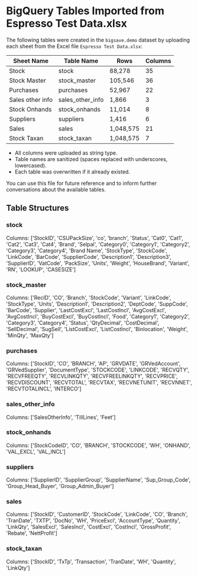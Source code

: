 # BigQuery Tables Imported from Espresso Test Data.xlsx

The following tables were created in the `bigsave.demo` dataset by uploading each sheet from the Excel file `Espresso Test Data.xlsx`:

| Sheet Name           | Table Name                  | Rows     | Columns |
|----------------------|----------------------------|----------|---------|
| Stock                | stock                      | 88,278   | 35      |
| Stock Master         | stock_master               | 105,546  | 36      |
| Purchases            | purchases                  | 52,967   | 22      |
| Sales other info     | sales_other_info           | 1,866    | 3       |
| Stock Onhands        | stock_onhands              | 11,014   | 8       |
| Suppliers            | suppliers                  | 1,416    | 6       |
| Sales                | sales                      | 1,048,575| 21      |
| Stock Taxan          | stock_taxan                | 1,048,575| 7       |

- All columns were uploaded as string type.
- Table names are sanitized (spaces replaced with underscores, lowercased).
- Each table was overwritten if it already existed.

You can use this file for future reference and to inform further conversations about the available tables.

## Table Structures

### stock
Columns: ['StockID', 'CSUPackSize', 'co', 'branch', 'Status', 'Cat0', 'Cat1', 'Cat2', 'Cat3', 'Cat4', 'Brand', 'Selpal', 'Category0', 'Category1', 'Category2', 'Category3', 'Category4', 'Brand Name', 'StockType', 'StockCode', 'LinkCode', 'BarCode', 'SupplierCode', 'Description1', 'Description3', 'SupplierID', 'VatCode', 'PackSize', 'Units', 'Weight', 'HouseBrand', 'Variant', 'RN', 'LOOKUP', 'CASESIZE']

### stock_master
Columns: ['RecID', 'CO', 'Branch', 'StockCode', 'Variant', 'LinkCode', 'StockType', 'Units', 'Description1', 'Description2', 'DeptCode', 'SuppCode', 'BarCode', 'Supplier', 'LastCostExcl', 'LastCostIncl', 'AvgCostExcl', 'AvgCostIncl', 'BuyCostExcl', 'BuyCostIncl', 'Food', 'Category1', 'Category2', 'Category3', 'Category4', 'Status', 'QtyDecimal', 'CostDecimal', 'SellDecimal', 'SugSell', 'ListCostExcl', 'ListCostIncl', 'Binlocation', 'Weight', 'MinQty', 'MaxQty']

### purchases
Columns: ['StockID', 'CO', 'BRANCH', 'AP', 'GRVDATE', 'GRVedAccount', 'GRVedSupplier', 'DocumentType', 'STOCKCODE', 'LINKCODE', 'RECVQTY', 'RECVFREEQTY', 'RECVLINKQTY', 'RECVFREELINKQTY', 'RECVPRICE', 'RECVDISCOUNT', 'RECVTOTAL', 'RECVTAX', 'RECVNETUNIT', 'RECVNNET', 'RECVTOTALINCL', 'INTERCO']

### sales_other_info
Columns: ['SalesOtherInfo', 'TillLines', 'Feet']

### stock_onhands
Columns: ['StockCodeID', 'CO', 'BRANCH', 'STOCKCODE', 'WH', 'ONHAND', 'VAL_EXCL', 'VAL_INCL']

### suppliers
Columns: ['SupplierID', 'SupplierGroup', 'SupplierName', 'Sup_Group_Code', 'Group_Head_Buyer', 'Group_Admin_Buyer']

### sales
Columns: ['StockID', 'CustomerID', 'StockCode', 'LinkCode', 'CO', 'Branch', 'TranDate', 'TXTP', 'DocNo', 'WH', 'PriceExcl', 'AccountType', 'Quantity', 'LinkQty', 'SalesExcl', 'SalesIncl', 'CostExcl', 'CostIncl', 'GrossProfit', 'Rebate', 'NettProfit']

### stock_taxan
Columns: ['StockID', 'TxTp', 'Transaction', 'TranDate', 'WH', 'Quantity', 'LinkQty']
